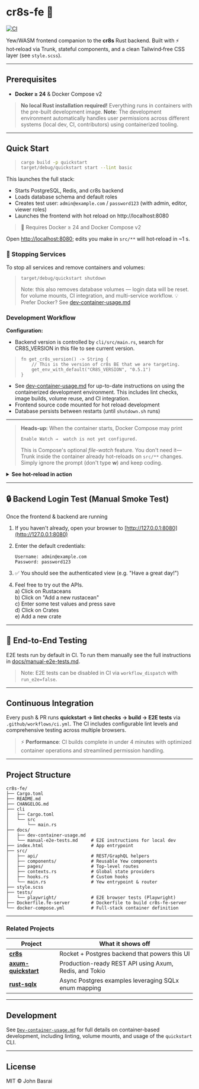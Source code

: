 # cr8s-fe :art:

[![CI](https://github.com/JohnBasrai/cr8s-fe/actions/workflows/ci.yml/badge.svg)](https://github.com/JohnBasrai/cr8s-fe/actions/workflows/ci.yml)

Yew/WASM frontend companion to the **cr8s** Rust backend.
Built with ⚡ hot‑reload via Trunk, stateful components, and a clean Tailwind‑free CSS layer (see `style.scss`).

---

## Prerequisites

* **Docker ≥ 24** & Docker Compose v2

> **No local Rust installation required!** Everything runs in containers with the pre-built development image.
> **Note**: The development environment automatically handles user permissions across different systems (local dev, CI, contributors) using containerized tooling.

---

## Quick Start  

> ```bash
> cargo build -p quickstart
> target/debug/quickstart start --lint basic
> ```

This launches the full stack:
 - Starts PostgreSQL, Redis, and cr8s backend
 - Loads database schema and default roles
 - Creates test user: `admin@example.com` / `password123` (with admin, editor, viewer roles)
 - Launches the frontend with hot reload on http://localhost:8080

> 🐳 Requires Docker ≥ 24 and Docker Compose v2

Open <http://localhost:8080>; edits you make in `src/**` will hot‑reload in ~1 s.

### 🧼 Stopping Services

To stop all services and remove containers and volumes:

> ```
> target/debug/quickstart shutdown
> ```
> Note: this also removes database volumes — login data will be reset.
> for volume mounts, CI integration, and multi-service workflow.
> 💡 Prefer Docker? See [dev-container-usage.md](docs/dev-container-usage.md)  

### Development Workflow

**Configuration:**
- Backend version is controlled by `cli/src/main.rs`, search for CR8S_VERSION in this file to see current version.
> ```
> fn get_cr8s_version() -> String {
>     // This is the version of cr8s BE that we are targeting.
>     get_env_with_default("CR8S_VERSION", "0.5.1")
> }
> ```
- See [dev-container-usage.md](docs/dev-container-usage.md) for up-to-date instructions on using the containerized development environment. This includes lint checks, image builds, volume reuse, and CI integration.
- Frontend source code mounted for hot reload development
- Database persists between restarts (until `shutdown.sh` runs)

---

> **Heads-up:** When the container starts, Docker Compose may print  
>
> `Enable Watch →  watch is not yet configured.`  
>
> This is Compose's optional *file-watch* feature. You don't need it—  
> Trunk inside the container already hot-reloads on `src/**` changes.  
> Simply ignore the prompt (don't type **w**) and keep coding.

<details>
<summary><strong>See hot-reload in action&nbsp;</strong></summary>

   1. Open `src/components/login_form.rs`.  
   2. Find the line that renders the username field:  

```rust
   <Input label="Username" ... />
```

   3. Change **`"Username"`** to **`"Enter your username"`** and **save**.
   4. Watch the Docker/Trunk terminal — a quick re-compile appears.
   5. Switch back to the browser (still on `/login`) — the placeholder now reads **Enter your username** without a manual refresh.

*Revert the text and save again to watch it snap back.*

</details>

---

## 🔒 Backend Login Test (Manual Smoke Test)

Once the frontend & backend are running

1. If you haven't already, open your browser to [http://127.0.0.1:8080](http://127.0.0.1:8080)
2. Enter the default credentials:

    ```
    Username: admin@example.com
    Password: password123
    ```

3. ✅ You should see the authenticated view (e.g. "Have a great day!")
4. Feel free to try out the APIs.<br>
   a) Click on Rustaceans<br>
   b) Click on "Add a new rustacean"<br>
   c) Enter some test values and press save<br>
   d) Click on Crates<br>
   e) Add a new crate<br>

---

## 🧪 End-to-End Testing

E2E tests run by default in CI. To run them manually see the full instructions in [docs/manual-e2e-tests.md](docs/manual-e2e-tests.md).

> Note: E2E tests can be disabled in CI via `workflow_dispatch` with `run_e2e=false`.

---

## Continuous Integration

Every push & PR runs **quickstart → lint checks → build → E2E tests** via
`.github/workflows/ci.yml`. The CI includes configurable lint levels and comprehensive testing across multiple browsers.
> ⚡ **Performance**: CI builds complete in under 4 minutes with optimized container operations and streamlined permission handling.

---

## Project Structure

```
cr8s-fe/
├── Cargo.toml
├── README.md
├── CHANGELOG.md
├── cli
│   ├── Cargo.toml
│   └── src
│       └── main.rs
├── docs/
│   ├── dev-container-usage.md
│   └── manual-e2e-tests.md     # E2E instructions for local dev
├── index.html                  # App entrypoint
├── src/
│   ├── api/                    # REST/GraphQL helpers
│   ├── components/             # Reusable Yew components
│   ├── pages/                  # Top-level routes
│   ├── contexts.rs             # Global state providers
│   ├── hooks.rs                # Custom hooks
│   └── main.rs                 # Yew entrypoint & router
├── style.scss
├── tests/
│   └── playwright/             # E2E browser tests (Playwright)
├── Dockerfile.fe-server        # Dockerfile to build cr8s-fe-server
└── docker-compose.yml          # Full-stack container definition
```

---

### Related Projects

| Project                                                                 | What it shows off                                           |
|-------------------------------------------------------------------------|-------------------------------------------------------------|
| **[cr8s](https://github.com/JohnBasrai/cr8s)**                          | Rocket + Postgres backend that powers this UI               |
| **[axum-quickstart](https://github.com/JohnBasrai/axum-quickstart)**   | Production-ready REST API using Axum, Redis, and Tokio      |
| **[rust-sqlx](https://github.com/JohnBasrai/rust-sqlx)**               | Async Postgres examples leveraging SQLx enum mapping        |

---

## Development

See [`Dev-container-usage.md`](./Dev-container-usage.md) for full details on container-based development, including linting, volume mounts, and usage of the `quickstart` CLI.

---

## License

MIT © John Basrai
